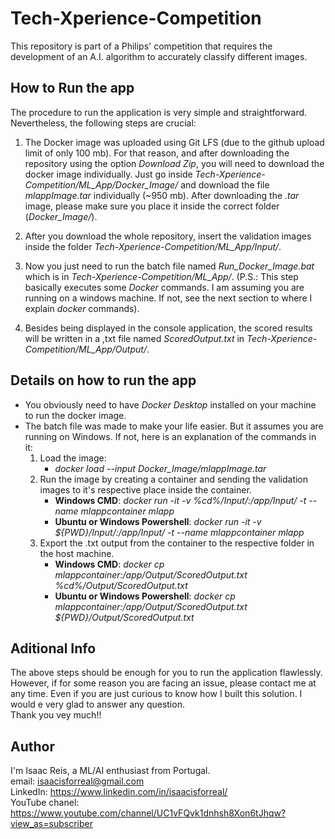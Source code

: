 # Tech-Xperience-Competition
This repository is part of a Philips' competition that requires the development of an A.I. algorithm to accurately classify different images.


## How to Run the app
The procedure to run the application is very simple and straightforward. Nevertheless, the following steps are crucial:
1. The Docker image was uploaded using Git LFS (due to the github upload limit of only 100 mb). For that reason, and after 
downloading the repository using the option *Download Zip*, you will need to download the docker image individually. Just go inside 
*Tech-Xperience-Competition/ML_App/Docker_Image/* and download the file *mlappImage.tar* individually (~950 mb). After downloading
the *.tar* image, please make sure you place it inside the correct folder (*Docker_Image/*).  

2. After you download the whole repository, insert the validation images inside the folder *Tech-Xperience-Competition/ML_App/Input/*.  
3. Now you just need to run the batch file named *Run_Docker_Image.bat* which is in *Tech-Xperience-Competition/ML_App/*. 
(P.S.: This step basically executes some *Docker* commands. I am assuming you are running on a windows machine. If not, see the next
section to where I explain *docker* commands).  
4. Besides being displayed in the console application, the scored results will be written in a ,txt file named *ScoredOutput.txt* in
*Tech-Xperience-Competition/ML_App/Output/*.  

## Details on how to run the app
* You obviously need to have *Docker Desktop* installed on your machine to run the docker image.
* The batch file was made to make your life easier. But it assumes you are running on Windows. If not, here is an explanation of the
commands in it:  
   1. Load the image:  
      * *docker load --input Docker_Image/mlappImage.tar* 
   2. Run the image by creating a container and sending the validation images to it's respective place inside the container.  
      * **Windows CMD**: *docker run -it -v %cd%/Input/:/app/Input/ -t --name mlappcontainer mlapp*    
      * **Ubuntu or Windows Powershell**: *docker run -it -v ${PWD}/Input/:/app/Input/ -t --name mlappcontainer mlapp*   
   3. Export the .txt output from the container to the respective folder in the host machine.  
      * **Windows CMD**: *docker cp mlappcontainer:/app/Output/ScoredOutput.txt %cd%/Output/ScoredOutput.txt*    
      * **Ubuntu or Windows Powershell**: *docker cp mlappcontainer:/app/Output/ScoredOutput.txt ${PWD}/Output/ScoredOutput.txt*    
      
## Aditional Info
The above steps should be enough for you to run the application flawlessly. However, if for some reason you are facing an issue, 
please contact me at any time. Even if you are just curious to know how I built this solution. I would e very glad to answer any 
question.  
Thank you vey much!!

## Author
I'm Isaac Reis, a ML/AI enthusiast from Portugal.  
email: isaacisforreal@gmail.com  
LinkedIn: https://www.linkedin.com/in/isaacisforreal/  
YouTube chanel: https://www.youtube.com/channel/UC1vFQvk1dnhsh8Xon6tJhqw?view_as=subscriber

